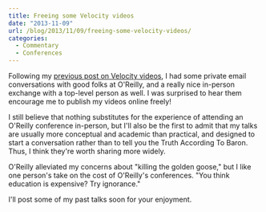 ```yaml
---
title: Freeing some Velocity videos
date: "2013-11-09"
url: /blog/2013/11/09/freeing-some-velocity-videos/
categories:
  - Commentary
  - Conferences
---
```

Following my [previous post on Velocity videos][1], I had some private email conversations with good folks at O'Reilly, and a really nice in-person exchange with a top-level person as well. I was surprised to hear them encourage me to publish my videos online freely! 

I still believe that nothing substitutes for the experience of attending an O'Reilly conference in-person, but I'll also be the first to admit that my talks are usually more conceptual and academic than practical, and designed to start a conversation rather than to tell you the Truth According To Baron. Thus, I think they're worth sharing more widely. 

O'Reilly alleviated my concerns about "killing the golden goose," but I like one person's take on the cost of O'Reilly's conferences. "You think education is expensive? Try ignorance." 

I'll post some of my past talks soon for your enjoyment.

 [1]: /blog/2013/10/24/should-velocity-videos-be-free/ "Should Velocity videos be free?"
